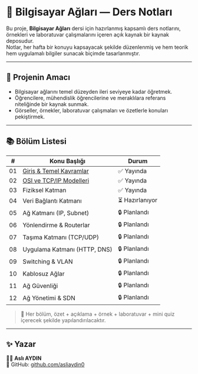 # 📘 Bilgisayar Ağları — Ders Notları 

Bu proje, **Bilgisayar Ağları** dersi için hazırlanmış kapsamlı ders notlarını, örnekleri ve laboratuvar çalışmalarını içeren açık kaynak bir kaynak deposudur.  
Notlar, her hafta bir konuyu kapsayacak şekilde düzenlenmiş ve hem teorik hem uygulamalı bilgiler sunacak biçimde tasarlanmıştır.

---

## 🎯 Projenin Amacı
- Bilgisayar ağlarını temel düzeyden ileri seviyeye kadar öğretmek.  
- Öğrencilere, mühendislik öğrencilerine ve meraklılara referans niteliğinde bir kaynak sunmak.  
- Görseller, örnekler, laboratuvar çalışmaları ve özetlerle konuları pekiştirmek.

---

## 📚 Bölüm Listesi

| # | Konu Başlığı | Durum |
|---|-----------------------------|---------|
| 01 | [Giriş & Temel Kavramlar](./01_giris_temel_kavramlar.md) | ✅ Yayında |
| 02 | [OSI ve TCP/IP Modelleri](./02_osi_tcpip.md) | ✅ Yayında |
| 03 | Fiziksel Katman | ✅ Yayında |
| 04 | Veri Bağlantı Katmanı | ⏳ Hazırlanıyor |
| 05 | Ağ Katmanı (IP, Subnet) | 🔒 Planlandı |
| 06 | Yönlendirme & Routerlar | 🔒 Planlandı |
| 07 | Taşıma Katmanı (TCP/UDP) | 🔒 Planlandı |
| 08 | Uygulama Katmanı (HTTP, DNS) | 🔒 Planlandı |
| 09 | Switching & VLAN | 🔒 Planlandı |
| 10 | Kablosuz Ağlar | 🔒 Planlandı |
| 11 | Ağ Güvenliği | 🔒 Planlandı |
| 12 | Ağ Yönetimi & SDN | 🔒 Planlandı |

> 📌 Her bölüm, özet + açıklama + örnek + laboratuvar + mini quiz içerecek şekilde yapılandırılacaktır.

---
## ✨ Yazar

👩‍💻 **Aslı AYDIN**   
📍 GitHub: [github.com/asliaydin0](https://github.com/asliaydin0)  


